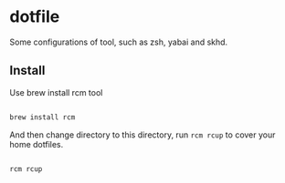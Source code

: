 # dotfile
Some configurations of tool, such as zsh, yabai and skhd.

## Install

Use brew install rcm tool

```bash

brew install rcm

```

And then change directory to this directory, run `rcm rcup` to cover your home dotfiles.

```bash

rcm rcup

```


